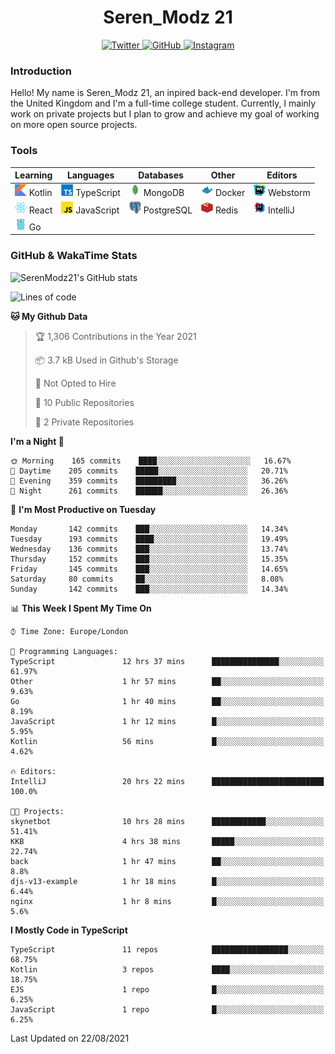 <div align="center">
  <h1>Seren_Modz 21</h1>
  <a href="https://twitter.com/SerenModz21">
    <img alt="Twitter" src="https://img.shields.io/badge/twitter%20-%231DA1F2.svg?&style=for-the-badge&logo=Twitter&logoColor=white">
  </a>
  <a href="https://github.com/SerenModz21">
    <img alt="GitHub" src="https://img.shields.io/badge/github%20-%23121011.svg?&style=for-the-badge&logo=github&logoColor=white">
  </a>
  <a href="https://www.instagram.com/serenmodz21">
    <img alt="Instagram" src="https://img.shields.io/badge/instagram%20-%23E4405F.svg?&style=for-the-badge&logo=Instagram&logoColor=white">
  </a>
</div>

### Introduction

Hello! My name is Seren_Modz 21, an inpired back-end developer. I'm from the United Kingdom and I'm a full-time college student. Currently, I mainly work on private projects but I plan to grow and achieve my goal of working on more open source projects. 

### Tools

 **Learning**                                        | **Languages**                                               | **Databases**                                               | **Other**                                           | **Editors**                                                  
-----------------------------------------------------|-------------------------------------------------------------|-------------------------------------------------------------|-----------------------------------------------------|--------------------------------------------------------------
 <img width="19px" src="./assets/kotlin.svg"> Kotlin | <img width="19px" src="./assets/typescript.svg"> TypeScript | <img width="19px" src="./assets/mongodb.svg"> MongoDB       | <img width="19px" src="./assets/docker.svg"> Docker | <img width="19px" src="./assets/webstorm.svg"> Webstorm      
 <img width="19px" src="./assets/react.svg"> React   | <img width="19px" src="./assets/javascript.svg"> JavaScript | <img width="19px" src="./assets/postgresql.svg"> PostgreSQL | <img width="19px" src="./assets/redis.svg"> Redis   | <img width="19px" src="./assets/intellij-idea.svg"> IntelliJ
 <img width="19px" src="./assets/go.svg"> Go         |                                                             |                                                             |                                                     |                                                                                                               

### GitHub & WakaTime Stats

![SerenModz21's GitHub stats](https://github-readme-stats.vercel.app/api?username=SerenModz21&show_icons=true&theme=dark)

<!--START_SECTION:waka-->
![Lines of code](https://img.shields.io/badge/From%20Hello%20World%20I%27ve%20Written-18584%20lines%20of%20code-blue)

**🐱 My Github Data** 

> 🏆 1,306 Contributions in the Year 2021
 > 
> 📦 3.7 kB Used in Github's Storage 
 > 
> 🚫 Not Opted to Hire
 > 
> 📜 10 Public Repositories 
 > 
> 🔑 2 Private Repositories  
 > 
**I'm a Night 🦉** 

```text
🌞 Morning    165 commits    ████░░░░░░░░░░░░░░░░░░░░░   16.67% 
🌆 Daytime    205 commits    █████░░░░░░░░░░░░░░░░░░░░   20.71% 
🌃 Evening    359 commits    █████████░░░░░░░░░░░░░░░░   36.26% 
🌙 Night      261 commits    ██████░░░░░░░░░░░░░░░░░░░   26.36%

```
📅 **I'm Most Productive on Tuesday** 

```text
Monday       142 commits    ███░░░░░░░░░░░░░░░░░░░░░░   14.34% 
Tuesday      193 commits    ████░░░░░░░░░░░░░░░░░░░░░   19.49% 
Wednesday    136 commits    ███░░░░░░░░░░░░░░░░░░░░░░   13.74% 
Thursday     152 commits    ███░░░░░░░░░░░░░░░░░░░░░░   15.35% 
Friday       145 commits    ███░░░░░░░░░░░░░░░░░░░░░░   14.65% 
Saturday     80 commits     ██░░░░░░░░░░░░░░░░░░░░░░░   8.08% 
Sunday       142 commits    ███░░░░░░░░░░░░░░░░░░░░░░   14.34%

```


📊 **This Week I Spent My Time On** 

```text
⌚︎ Time Zone: Europe/London

💬 Programming Languages: 
TypeScript               12 hrs 37 mins      ███████████████░░░░░░░░░░   61.97% 
Other                    1 hr 57 mins        ██░░░░░░░░░░░░░░░░░░░░░░░   9.63% 
Go                       1 hr 40 mins        ██░░░░░░░░░░░░░░░░░░░░░░░   8.19% 
JavaScript               1 hr 12 mins        █░░░░░░░░░░░░░░░░░░░░░░░░   5.95% 
Kotlin                   56 mins             █░░░░░░░░░░░░░░░░░░░░░░░░   4.62%

🔥 Editors: 
IntelliJ                 20 hrs 22 mins      █████████████████████████   100.0%

🐱‍💻 Projects: 
skynetbot                10 hrs 28 mins      ████████████░░░░░░░░░░░░░   51.41% 
KKB                      4 hrs 38 mins       █████░░░░░░░░░░░░░░░░░░░░   22.74% 
back                     1 hr 47 mins        ██░░░░░░░░░░░░░░░░░░░░░░░   8.8% 
djs-v13-example          1 hr 18 mins        █░░░░░░░░░░░░░░░░░░░░░░░░   6.44% 
nginx                    1 hr 8 mins         █░░░░░░░░░░░░░░░░░░░░░░░░   5.6%

```

**I Mostly Code in TypeScript** 

```text
TypeScript               11 repos            █████████████████░░░░░░░░   68.75% 
Kotlin                   3 repos             ████░░░░░░░░░░░░░░░░░░░░░   18.75% 
EJS                      1 repo              █░░░░░░░░░░░░░░░░░░░░░░░░   6.25% 
JavaScript               1 repo              █░░░░░░░░░░░░░░░░░░░░░░░░   6.25%

```



 Last Updated on 22/08/2021
<!--END_SECTION:waka-->
